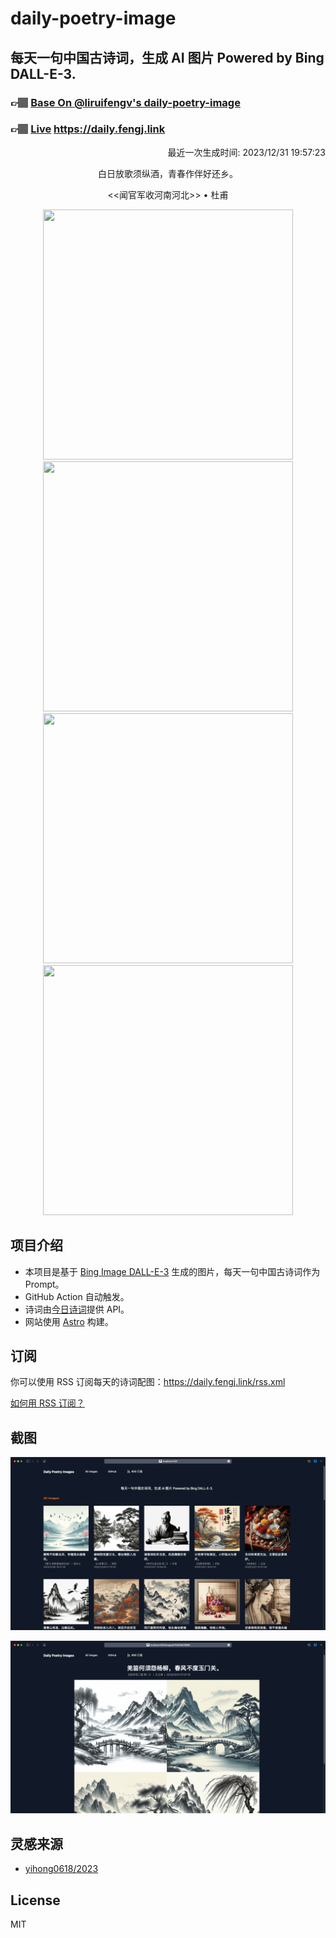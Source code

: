 
# daily-poetry-image

## 每天一句中国古诗词，生成 AI 图片 Powered by Bing DALL-E-3.

### 👉🏽 [Base On @liruifengv's daily-poetry-image](https://github.com/liruifengv/daily-poetry-image)

### 👉🏽 [Live](https://daily.fengj.link) https://daily.fengj.link

<p align="right">
  最近一次生成时间: 2023/12/31 19:57:23
</p>
<p align="center">
白日放歌须纵酒，青春作伴好还乡。
</p>
<p align="center">
<<闻官军收河南河北>> • 杜甫
</p>
<p align="center">
<img src="https://tse1.mm.bing.net/th/id/OIG.akCrxgy9chNMkuWenDUX" height="400" width="400" />
<img src="https://tse3.mm.bing.net/th/id/OIG.13V.P7NyfnWOKBEGF2T." height="400" width="400" />
<img src="https://tse3.mm.bing.net/th/id/OIG.nRTXzC2JFjF0mk2tKrLi" height="400" width="400" />
<img src="https://tse1.mm.bing.net/th/id/OIG.y0e.hDnWgzyNrMXzp_o_" height="400" width="400" />
</p>

## 项目介绍

-   本项目是基于 [Bing Image DALL-E-3](https://www.bing.com/images/create) 生成的图片，每天一句中国古诗词作为 Prompt。
-   GitHub Action 自动触发。
-   诗词由[今日诗词](https://www.jinrishici.com/)提供 API。
-   网站使用 [Astro](https://astro.build) 构建。

## 订阅

你可以使用 RSS 订阅每天的诗词配图：https://daily.fengj.link/rss.xml

[如何用 RSS 订阅？](https://zhuanlan.zhihu.com/p/55026716)

## 截图

![图片列表](./screenshots/Snipaste_2023-12-28_21-00-26.png)

![图片详情](./screenshots/Snipaste_2023-12-28_21-00-53.png)

## 灵感来源

-   [yihong0618/2023](https://github.com/yihong0618/2023)

## License

MIT
